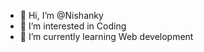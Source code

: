 - 👋 Hi, I’m @Nishanky
- 👀 I’m interested in Coding
- 🌱 I’m currently learning Web development


<!---
Nishanky/Nishanky is a ✨ special ✨ repository because its `README.md` (this file) appears on your GitHub profile.
You can click the Preview link to take a look at your changes.
--->

